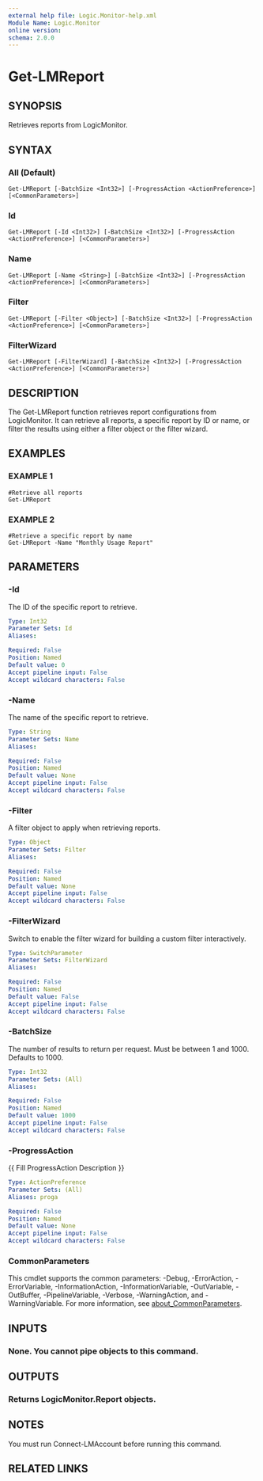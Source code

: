 ```yaml
---
external help file: Logic.Monitor-help.xml
Module Name: Logic.Monitor
online version:
schema: 2.0.0
---
```


# Get-LMReport

## SYNOPSIS
Retrieves reports from LogicMonitor.

## SYNTAX

### All (Default)
```
Get-LMReport [-BatchSize <Int32>] [-ProgressAction <ActionPreference>] [<CommonParameters>]
```

### Id
```
Get-LMReport [-Id <Int32>] [-BatchSize <Int32>] [-ProgressAction <ActionPreference>] [<CommonParameters>]
```

### Name
```
Get-LMReport [-Name <String>] [-BatchSize <Int32>] [-ProgressAction <ActionPreference>] [<CommonParameters>]
```

### Filter
```
Get-LMReport [-Filter <Object>] [-BatchSize <Int32>] [-ProgressAction <ActionPreference>] [<CommonParameters>]
```

### FilterWizard
```
Get-LMReport [-FilterWizard] [-BatchSize <Int32>] [-ProgressAction <ActionPreference>] [<CommonParameters>]
```

## DESCRIPTION
The Get-LMReport function retrieves report configurations from LogicMonitor.
It can retrieve all reports, a specific report by ID or name, or filter the results using either a filter object or the filter wizard.

## EXAMPLES

### EXAMPLE 1
```
#Retrieve all reports
Get-LMReport
```

### EXAMPLE 2
```
#Retrieve a specific report by name
Get-LMReport -Name "Monthly Usage Report"
```

## PARAMETERS

### -Id
The ID of the specific report to retrieve.

```yaml
Type: Int32
Parameter Sets: Id
Aliases:

Required: False
Position: Named
Default value: 0
Accept pipeline input: False
Accept wildcard characters: False
```

### -Name
The name of the specific report to retrieve.

```yaml
Type: String
Parameter Sets: Name
Aliases:

Required: False
Position: Named
Default value: None
Accept pipeline input: False
Accept wildcard characters: False
```

### -Filter
A filter object to apply when retrieving reports.

```yaml
Type: Object
Parameter Sets: Filter
Aliases:

Required: False
Position: Named
Default value: None
Accept pipeline input: False
Accept wildcard characters: False
```

### -FilterWizard
Switch to enable the filter wizard for building a custom filter interactively.

```yaml
Type: SwitchParameter
Parameter Sets: FilterWizard
Aliases:

Required: False
Position: Named
Default value: False
Accept pipeline input: False
Accept wildcard characters: False
```

### -BatchSize
The number of results to return per request.
Must be between 1 and 1000.
Defaults to 1000.

```yaml
Type: Int32
Parameter Sets: (All)
Aliases:

Required: False
Position: Named
Default value: 1000
Accept pipeline input: False
Accept wildcard characters: False
```

### -ProgressAction
{{ Fill ProgressAction Description }}

```yaml
Type: ActionPreference
Parameter Sets: (All)
Aliases: proga

Required: False
Position: Named
Default value: None
Accept pipeline input: False
Accept wildcard characters: False
```

### CommonParameters
This cmdlet supports the common parameters: -Debug, -ErrorAction, -ErrorVariable, -InformationAction, -InformationVariable, -OutVariable, -OutBuffer, -PipelineVariable, -Verbose, -WarningAction, and -WarningVariable. For more information, see [about_CommonParameters](http://go.microsoft.com/fwlink/?LinkID=113216).

## INPUTS

### None. You cannot pipe objects to this command.
## OUTPUTS

### Returns LogicMonitor.Report objects.
## NOTES
You must run Connect-LMAccount before running this command.

## RELATED LINKS
